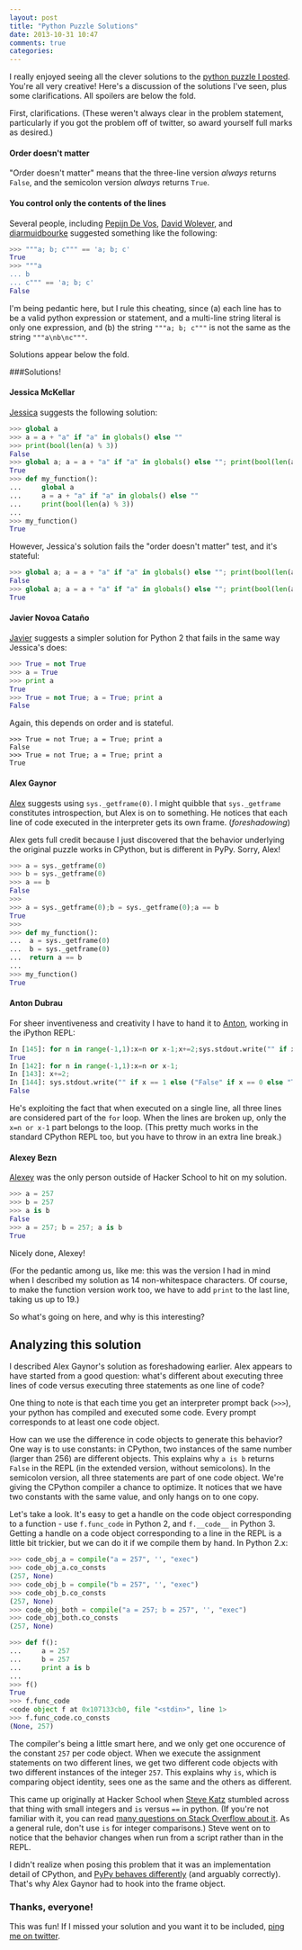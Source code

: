 ```yaml
---
layout: post
title: "Python Puzzle Solutions"
date: 2013-10-31 10:47
comments: true
categories: 
---
```


I really enjoyed seeing all the clever solutions to the [python puzzle I posted](http://akaptur.github.io/blog/2013/10/29/a-python-puzzle/).  You're all very creative!  Here's a discussion of the solutions I've seen, plus some clarifications.  All spoilers are below the fold.

First, clarifications.  (These weren't always clear in the problem statement, particularly if you got the problem off of twitter, so award yourself full marks as desired.)

#### Order doesn't matter
"Order doesn't matter" means that the three-line version *always* returns `False`, and the semicolon version *always* returns `True`.

#### You control only the contents of the lines
Several people, including [Pepijn De Vos](https://twitter.com/pepijndevos), [David Wolever](https://twitter.com/wolever), and [diarmuidbourke](https://twitter.com/diarmuidbourke) suggested something like the following:

``` python
>>> """a; b; c""" == 'a; b; c'
True
>>> """a
... b
... c""" == 'a; b; c'
False
```

I'm being pedantic here, but I rule this cheating, since (a) each line has to be a valid python expression or statement, and a multi-line string literal is only one expression, and (b) the string `"""a; b; c"""` is not the same as the string `"""a\nb\nc"""`.

Solutions appear below the fold.

<!-- more -->


###Solutions!
#### Jessica McKellar
[Jessica](https://twitter.com/jessicamckellar) suggests the following solution:

``` python
>>> global a
>>> a = a + "a" if "a" in globals() else ""
>>> print(bool(len(a) % 3))
False
>>> global a; a = a + "a" if "a" in globals() else ""; print(bool(len(a) % 3))
True
>>> def my_function():
...     global a
...     a = a + "a" if "a" in globals() else ""
...     print(bool(len(a) % 3))
... 
>>> my_function()
True
``` 
However, Jessica's solution fails the "order doesn't matter" test, and it's stateful:

``` python
>>> global a; a = a + "a" if "a" in globals() else ""; print(bool(len(a) % 3))
False
>>> global a; a = a + "a" if "a" in globals() else ""; print(bool(len(a) % 3))
True
```

#### Javier Novoa Cataño
[Javier](https://twitter.com/JaviStitch) suggests a simpler solution for Python 2 that fails in the same way Jessica's does:

``` python
>>> True = not True
>>> a = True
>>> print a
True
>>> True = not True; a = True; print a
False
```
Again, this depends on order and is stateful.

```
>>> True = not True; a = True; print a
False
>>> True = not True; a = True; print a
True
```

#### Alex Gaynor
[Alex](https://twitter.com/alex_gaynor) suggests using `sys._getframe(0)`.  I might quibble that `sys._getframe` constitutes introspection, but Alex is on to something.  He notices that each line of code executed in the interpreter gets its own frame.  (_foreshadowing_)  

Alex gets full credit because I just discovered that the behavior underlying the original puzzle works in CPython, but is different in PyPy.  Sorry, Alex!

``` python
>>> a = sys._getframe(0)
>>> b = sys._getframe(0)
>>> a == b
False
>>>
>>> a = sys._getframe(0);b = sys._getframe(0);a == b
True
>>>
>>> def my_function():
...  a = sys._getframe(0)
...  b = sys._getframe(0)
...  return a == b
...
>>> my_function()
True
```

#### Anton Dubrau
For sheer inventiveness and creativity I have to hand it to [Anton](https://twitter.com/ant6n), working in the iPython REPL:

``` python
In [145]: for n in range(-1,1):x=n or x-1;x+=2;sys.stdout.write("" if x == 1 else ("False" if x == 0 else "True"))
True
In [142]: for n in range(-1,1):x=n or x-1;
In [143]: x+=2;
In [144]: sys.stdout.write("" if x == 1 else ("False" if x == 0 else "True"))
False
```

He's exploiting the fact that when executed on a single line, all three lines are considered part of the `for` loop. When the lines are broken up, only the `x=n or x-1` part belongs to the loop.  (This pretty much works in the standard CPython REPL too, but you have to throw in an extra line break.)

#### Alexey Bezn
[Alexey](https://twitter.com/allait) was the only person outside of Hacker School to hit on my solution.

``` python
>>> a = 257
>>> b = 257
>>> a is b
False
>>> a = 257; b = 257; a is b
True
```
Nicely done, Alexey!

(For the pedantic among us, like me: this was the version I had in mind when I described my solution as 14 non-whitespace characters. Of course, to make the function version work too, we have to add `print` to the last line, taking us up to 19.)

So what's going on here, and why is this interesting?

## Analyzing this solution
I described Alex Gaynor's solution as foreshadowing earlier.  Alex appears to have started from a good question: what's different about executing three lines of code versus executing three statements as one line of code?  

One thing to note is that each time you get an interpreter prompt back (`>>>`), your python has compiled and executed some code.  Every prompt corresponds to at least one code object.

How can we use the difference in code objects to generate this behavior? One way is to use constants: in CPython, two instances of the same number (larger than 256) are different objects. This explains why `a is b` returns `False` in the REPL (in the extended version, without semicolons).  In the semicolon version, all three statements are part of one code object.  We're giving the CPython compiler a chance to optimize.  It notices that we have two constants with the same value, and only hangs on to one copy.

Let's take a look.  It's easy to get a handle on the code object corresponding to a function - use `f.func_code` in Python 2, and `f.__code__` in Python 3.  Getting a handle on a code object corresponding to a line in the REPL is a little bit trickier, but we can do it if we compile them by hand.  In Python 2.x:

``` python
>>> code_obj_a = compile("a = 257", '', "exec")
>>> code_obj_a.co_consts
(257, None)
>>> code_obj_b = compile("b = 257", '', "exec")
>>> code_obj_b.co_consts
(257, None)
>>> code_obj_both = compile("a = 257; b = 257", '', "exec")
>>> code_obj_both.co_consts
(257, None)

>>> def f():
...     a = 257
...     b = 257
...     print a is b
... 
>>> f()
True
>>> f.func_code
<code object f at 0x107133cb0, file "<stdin>", line 1>
>>> f.func_code.co_consts
(None, 257)
```

The compiler's being a little smart here, and we only get one occurence of the constant `257` per code object.  When we execute the assignment statements on two different lines, we get two different code objects with two different instances of the integer `257`. This explains why `is`, which is comparing object identity, sees one as the same and the others as different.

This came up originally at Hacker School when [Steve Katz](https://github.com/phsteve) stumbled across that thing with small integers and `is` versus `==` in python.  (If you're not familiar with it, you can read [many questions on Stack Overflow about it](http://stackoverflow.com/questions/306313/python-is-operator-behaves-unexpectedly-with-integers).  As a general rule, don't use `is` for integer comparisons.)  Steve went on to notice that the behavior changes when run from a script rather than in the REPL.

I didn't realize when posing this problem that it was an implementation detail of CPython, and [PyPy behaves differently](http://pypy.readthedocs.org/en/latest/cpython_differences.html#object-identity-of-primitive-values-is-and-id) (and arguably correctly). That's why Alex Gaynor had to hook into the frame object.

### Thanks, everyone!
This was fun!  If I missed your solution and you want it to be included, [ping me on twitter](https://twitter.com/akaptur).